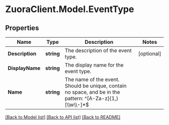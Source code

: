 # ZuoraClient.Model.EventType

## Properties

Name | Type | Description | Notes
------------ | ------------- | ------------- | -------------
**Description** | **string** | The description of the event type. | [optional] 
**DisplayName** | **string** | The display name for the event type. | 
**Name** | **string** | The name of the event. Should be unique, contain no space, and be in the pattern: ^[A-Za-z]{1,}[\\\\w\\\\-]*$ | 

[[Back to Model list]](../README.md#documentation-for-models) [[Back to API list]](../README.md#documentation-for-api-endpoints) [[Back to README]](../README.md)

